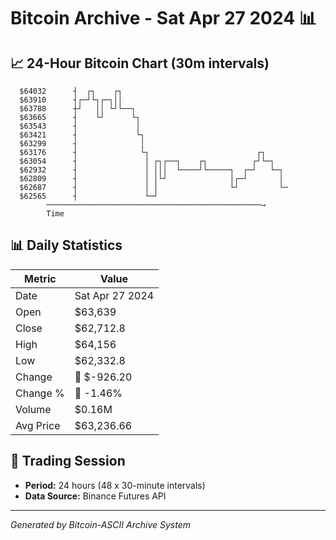 # Bitcoin Archive - Sat Apr 27 2024 📊

## 📈 24-Hour Bitcoin Chart (30m intervals)

```
  $64032      ┤  ┌┐    ┌┐                                      
  $63910      ┤┌─┘└┐┌─┐││                                      
  $63788      ┼┘   ││ └┘└──┐                                   
  $63665      ┤    └┘      └┐                                  
  $63543      ┤             │                                  
  $63421      ┤             └┐                                 
  $63299      ┤              │                                 
  $63176      ┤              └┐                        ┌┐      
  $63054      ┤               │ ┌┐┌──┐    ┌┐          ┌┘└─┐    
  $62932      ┤               │ │││  └────┘└─────┐  ┌─┘   └─┐  
  $62809      ┤               │ │└┘              │┌─┘       │  
  $62687      ┤               │ │                └┘         └─ 
  $62565      ┤               └─┘                              
        ────────────────────────────────────────────────→
        Time
```

## 📊 Daily Statistics

| Metric | Value |
|--------|-------|
| Date | Sat Apr 27 2024 |
| Open | $63,639 |
| Close | $62,712.8 |
| High | $64,156 |
| Low | $62,332.8 |
| Change | 🔴 $-926.20 |
| Change % | 🔴 -1.46% |
| Volume | $0.16M |
| Avg Price | $63,236.66 |

## 📅 Trading Session

- **Period:** 24 hours (48 x 30-minute intervals)
- **Data Source:** Binance Futures API

---
*Generated by Bitcoin-ASCII Archive System*
